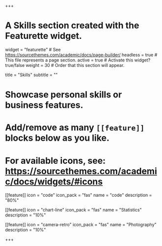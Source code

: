 +++
# A Skills section created with the Featurette widget.
widget = "featurette"  # See https://sourcethemes.com/academic/docs/page-builder/
headless = true  # This file represents a page section.
active = true  # Activate this widget? true/false
weight = 30  # Order that this section will appear.

title = "Skills"
subtitle = ""

# Showcase personal skills or business features.
# 
# Add/remove as many `[[feature]]` blocks below as you like.
# 
# For available icons, see: https://sourcethemes.com/academic/docs/widgets/#icons

[[feature]]
  icon = "code"
  icon_pack = "fas"
  name = "code"
  description = "80%"
  
[[feature]]
  icon = "chart-line"
  icon_pack = "fas"
  name = "Statistics"
  description = "10%"  
  
[[feature]]
  icon = "camera-retro"
  icon_pack = "fas"
  name = "Photography"
  description = "10%"

+++
